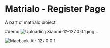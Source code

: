 ﻿# Matrialo - Register Page
A part of matrialo project

#demo 
![Uploading Xiaomi-12-127.0.0.1.png…]()

![Macbook-Air-127 0 0 1](https://github.com/FadliGr1/html-register-form/assets/55347282/501a4261-1da2-49f9-bf19-bfc59ea9c14c)

